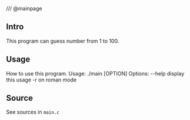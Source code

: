 /// @mainpage

## Intro

This program can guess number from 1 to 100.

## Usage

How to use this program.
Usage: ./main [OPTION]
Options:
    --help                  display this usage
    -r                      on roman mode

## Source

See sources in `main.c`